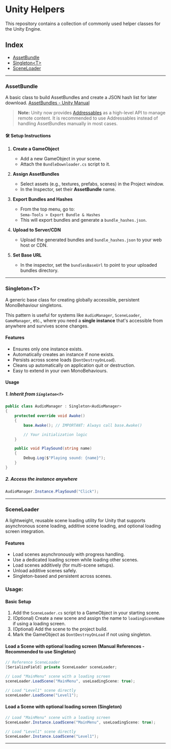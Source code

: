 
# Unity Helpers

This repository contains a collection of commonly used helper classes for the Unity Engine.


## Index

- [AssetBundle](#assetbundle)
- [Singleton\<T\>](#singletont)
- [SceneLoader](#sceneloader)

---

### AssetBundle
A basic class to build AssetBundles and create a JSON hash list for later download.
[AssetBundles - Unity Manual](https://docs.unity3d.com/Manual/AssetBundlesIntro.html)

> **Note:** Unity now provides [Addressables](https://docs.unity3d.com/Packages/com.unity.addressables@latest) as a high-level API to manage remote content. It is recommended to use Addressables instead of handling AssetBundles manually in most cases.

#### 🛠 Setup Instructions

1. **Create a GameObject**  
   - Add a new GameObject in your scene.  
   - Attach the `BundleDownloader.cs` script to it.

2. **Assign AssetBundles**  
   - Select assets (e.g., textures, prefabs, scenes) in the Project window.  
   - In the Inspector, set their **AssetBundle** name.

3. **Export Bundles and Hashes**  
   - From the top menu, go to:  
     `Sema-Tools > Export Bundle & Hashes`  
   - This will export bundles and generate a `bundle_hashes.json`.

4. **Upload to Server/CDN**  
   - Upload the generated bundles and `bundle_hashes.json` to your web host or CDN.

5. **Set Base URL**  
   - In the inspector, set the `bundlesBaseUrl` to point to your uploaded bundles directory.
   
---

### Singleton\<T\>

A generic base class for creating globally accessible, persistent MonoBehaviour singletons.

This pattern is useful for systems like `AudioManager`, `SceneLoader`, `GameManager`, etc., where you need a **single instance** that's accessible from anywhere and survives scene changes.

####  Features

- Ensures only one instance exists.
- Automatically creates an instance if none exists.
- Persists across scene loads (`DontDestroyOnLoad`).
- Cleans up automatically on application quit or destruction.
- Easy to extend in your own MonoBehaviours.

#### Usage

##### 1. Inherit from `Singleton<T>`

```csharp
public class AudioManager : Singleton<AudioManager>
{
    protected override void Awake()
    {
        base.Awake(); // IMPORTANT: Always call base.Awake()

        // Your initialization logic
    }

    public void PlaySound(string name)
    {
        Debug.Log($"Playing sound: {name}");
    }
}
```
##### 2. Access the instance anywhere

```csharp
AudioManager.Instance.PlaySound("Click");
```
---
### SceneLoader

A lightweight, reusable scene loading utility for Unity that supports asynchronous scene loading, additive scene loading, and optional loading screen integration.

#### Features

- Load scenes asynchronously with progress handling.
- Use a dedicated loading screen while loading other scenes.
- Load scenes additively (for multi-scene setups).
- Unload additive scenes safely.
- Singleton-based and persistent across scenes.

### Usage:

#### Basic Setup

1. Add the `SceneLoader.cs` script to a GameObject in your starting scene.
2. (Optional) Create a new scene and assign the name to `loadingSceneName` if using a loading screen.
3. (Optional) Add the scene to the project build.
4. Mark the GameObject as `DontDestroyOnLoad` if not using singleton.

#### Load a Scene with optional loading screen (Manual References - Recommended to use Singleton)

```csharp
// Reference SceneLoader
[SerializeField] private SceneLoader sceneLoader;

// Load "MainMenu" scene with a loading screen
sceneLoader.LoadScene("MainMenu", useLoadingScene: true);

// Load "Level1" scene directly
sceneLoader.LoadScene("Level1");
```

#### Load a Scene with optional loading screen (Singleton)

```csharp
// Load "MainMenu" scene with a loading screen
SceneLoader.Instance.LoadScene("MainMenu", useLoadingScene: true);

// Load "Level1" scene directly
SceneLoader.Instance.LoadScene("Level1");
```
---
